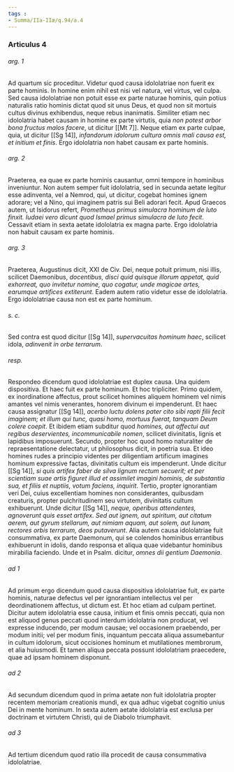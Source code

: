 ```yaml
---
tags : 
- Summa/IIa-IIæ/q.94/a.4
---
```


### Articulus 4

###### arg. 1
Ad quartum sic proceditur. Videtur quod causa idololatriae non fuerit ex parte hominis. In homine enim nihil est nisi vel natura, vel virtus, vel culpa. Sed causa idololatriae non potuit esse ex parte naturae hominis, quin potius naturalis ratio hominis dictat quod sit unus Deus, et quod non sit mortuis cultus divinus exhibendus, neque rebus inanimatis. Similiter etiam nec idololatria habet causam in homine ex parte virtutis, quia *non potest arbor bona fructus malos facere*, ut dicitur [[Mt 7]]. Neque etiam ex parte culpae, quia, ut dicitur [[Sg 14]], *infandorum idolorum cultura omnis mali causa est, et initium et finis*. Ergo idololatria non habet causam ex parte hominis.

###### arg. 2
Praeterea, ea quae ex parte hominis causantur, omni tempore in hominibus inveniuntur. Non autem semper fuit idololatria, sed in secunda aetate legitur esse adinventa, vel a Nemrod, qui, ut dicitur, cogebat homines ignem adorare; vel a Nino, qui imaginem patris sui Beli adorari fecit. Apud Graecos autem, ut Isidorus refert, *Prometheus primus simulacra hominum de luto finxit. Iudaei vero dicunt quod Ismael primus simulacra de luto fecit*. Cessavit etiam in sexta aetate idololatria ex magna parte. Ergo idololatria non habuit causam ex parte hominis.

###### arg. 3
Praeterea, Augustinus dicit, XXI de Civ. Dei, neque potuit primum, nisi illis, scilicet Daemonibus, *docentibus, disci quid quisque illorum appetat, quid exhorreat, quo invitetur nomine, quo cogatur, unde magicae artes, earumque artifices extiterunt*. Eadem autem ratio videtur esse de idololatria. Ergo idololatriae causa non est ex parte hominum.

###### s. c.
Sed contra est quod dicitur [[Sg 14]], *supervacuitas hominum haec*, scilicet idola, *adinvenit in orbe terrarum*.

###### resp.
Respondeo dicendum quod idololatriae est duplex causa. Una quidem dispositiva. Et haec fuit ex parte hominum. Et hoc tripliciter. Primo quidem, ex inordinatione affectus, prout scilicet homines aliquem hominem vel nimis amantes vel nimis venerantes, honorem divinum ei impenderunt. Et haec causa assignatur [[Sg 14]], *acerbo luctu dolens pater cito sibi rapti filii fecit imaginem; et illum qui tunc, quasi homo, mortuus fuerat, tanquam Deum colere coepit*. Et ibidem etiam subditur quod *homines, aut affectui aut regibus deservientes, incommunicabile nomen*, scilicet divinitatis, lignis et lapidibus imposuerunt. Secundo, propter hoc quod homo naturaliter de repraesentatione delectatur, ut philosophus dicit, in poetria sua. Et ideo homines rudes a principio videntes per diligentiam artificum imagines hominum expressive factas, divinitatis cultum eis impenderunt. Unde dicitur [[Sg 14]], *si quis artifex faber de silva lignum rectum secuerit; et per scientiam suae artis figuret illud et assimilet imagini hominis, de substantia sua, et filiis et nuptiis, votum faciens, inquirit*. Tertio, propter ignorantiam veri Dei, cuius excellentiam homines non considerantes, quibusdam creaturis, propter pulchritudinem seu virtutem, divinitatis cultum exhibuerunt. Unde dicitur [[Sg 14]], *neque, operibus attendentes, agnoverunt quis esset artifex. Sed aut ignem, aut spiritum, aut citatum aerem, aut gyrum stellarum, aut nimiam aquam, aut solem, aut lunam, rectores orbis terrarum, deos putaverunt*. Alia autem causa idololatriae fuit consummativa, ex parte Daemonum, qui se colendos hominibus errantibus exhibuerunt in idolis, dando responsa et aliqua quae videbantur hominibus mirabilia faciendo. Unde et in Psalm. dicitur, *omnes dii gentium Daemonia*.

###### ad 1
Ad primum ergo dicendum quod causa dispositiva idololatriae fuit, ex parte hominis, naturae defectus vel per ignorantiam intellectus vel per deordinationem affectus, ut dictum est. Et hoc etiam ad culpam pertinet. Dicitur autem idololatria esse causa, initium et finis omnis peccati, quia non est aliquod genus peccati quod interdum idololatria non producat, vel expresse inducendo, per modum causae; vel occasionem praebendo, per modum initii; vel per modum finis, inquantum peccata aliqua assumebantur in cultum idolorum, sicut occisiones hominum et mutilationes membrorum, et alia huiusmodi. Et tamen aliqua peccata possunt idololatriam praecedere, quae ad ipsam hominem disponunt.

###### ad 2
Ad secundum dicendum quod in prima aetate non fuit idololatria propter recentem memoriam creationis mundi, ex qua adhuc vigebat cognitio unius Dei in mente hominum. In sexta autem aetate idololatria est exclusa per doctrinam et virtutem Christi, qui de Diabolo triumphavit.

###### ad 3
Ad tertium dicendum quod ratio illa procedit de causa consummativa idololatriae.

